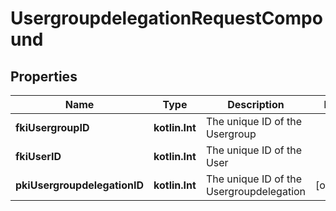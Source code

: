 
# UsergroupdelegationRequestCompound

## Properties
Name | Type | Description | Notes
------------ | ------------- | ------------- | -------------
**fkiUsergroupID** | **kotlin.Int** | The unique ID of the Usergroup | 
**fkiUserID** | **kotlin.Int** | The unique ID of the User | 
**pkiUsergroupdelegationID** | **kotlin.Int** | The unique ID of the Usergroupdelegation |  [optional]



